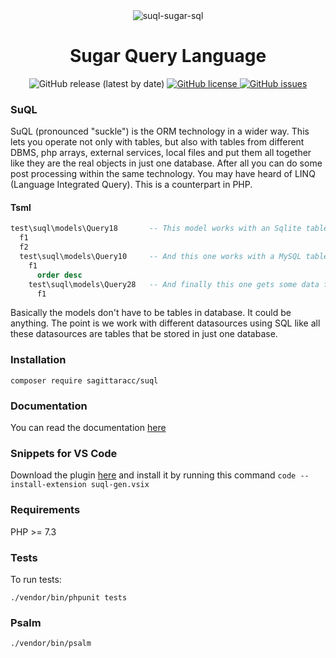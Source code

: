 <div align="center"><img src="https://i.postimg.cc/bvpF0Xhd/suql.png" alt="suql-sugar-sql" border="0"></div>
<h1 align="center">Sugar Query Language</h1>
<div align="center">
  <img src="https://img.shields.io/github/v/release/sagittaracc/suql" alt="GitHub release (latest by date)"/>
  <a href="https://github.com/sagittaracc/suql/blob/master/LICENSE">
    <img src="https://img.shields.io/github/license/sagittaracc/suql" alt="GitHub license"/>
  </a>
  <a href="https://github.com/sagittaracc/suql/issues">
    <img src="https://img.shields.io/github/issues/sagittaracc/suql" alt="GitHub issues"/>
  </a>
</div>

### SuQL
SuQL (pronounced "suckle") is the ORM technology in a wider way. This lets you operate not only with tables, but also with tables from different DBMS, php arrays, external services, local files and put them all together like they are the real objects in just one database. After all you can do some post processing within the same technology.
You may have heard of LINQ (Language Integrated Query). This is a counterpart in PHP.
#### Tsml
```sql
test\suql\models\Query18       -- This model works with an Sqlite table
  f1
  f2
  test\suql\models\Query10     -- And this one works with a MySQL table
    f1
      order desc
    test\suql\models\Query28   -- And finally this one gets some data from the ini file
      f1
```
Basically the models don't have to be tables in database. It could be anything. The point is we work with different datasources using SQL like all these datasources are tables that be stored in just one database.

### Installation
`composer require sagittaracc/suql`

### Documentation
You can read the documentation [here](https://github.com/sagittaracc/suql/blob/master/docs/index.md)

### Snippets for VS Code
Download the plugin [here](https://github.com/sagittaracc/suql-gen) and install it by running this command `code --install-extension suql-gen.vsix`

### Requirements
PHP >= 7.3

### Tests
To run tests:

`./vendor/bin/phpunit tests`

### Psalm
`./vendor/bin/psalm`
